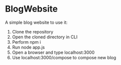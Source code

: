 # BlogWebsite
A simple blog website to use it:
1) Clone the repository
2) Open the cloned directory in CLI
3) Perform npm i
4) Run node app.js
5) Open a browser and type localhost:3000
6) Use localhost:3000/compose to compose new blog

